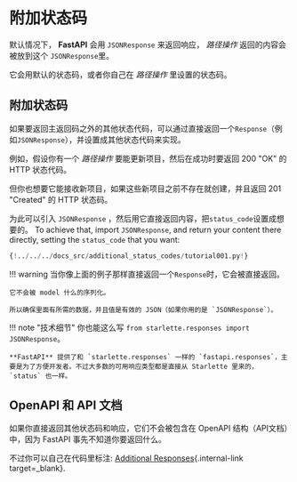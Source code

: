 # 附加状态码

默认情况下， **FastAPI** 会用 `JSONResponse` 来返回响应， *路径操作* 返回的内容会被放到这个 `JSONResponse`里。

它会用默认的状态码，或者你自己在 *路径操作* 里设置的状态码。

## 附加状态码

如果要返回主返回码之外的其他状态代码，可以通过直接返回一个`Response`（例如`JSONResponse`），并设置成其他状态代码来实现。

例如，假设你有一个 *路径操作* 要能更新项目，然后在成功时要返回 200 "OK" 的 HTTP 状态代码。

但你也想要它能接收新项目，如果这些新项目之前不存在就创建，并且返回 201 "Created" 的 HTTP 状态码。

为此可以引入 `JSONResponse` ，然后用它直接返回内容，把`status_code`设置成想要的。
To achieve that, import `JSONResponse`, and return your content there directly, setting the `status_code` that you want:

```Python hl_lines="4  23"
{!../../../docs_src/additional_status_codes/tutorial001.py!}
```

!!! warning
	当你像上面的例子那样直接返回一个`Response`时，它会被直接返回。

    它不会被 model 什么的序列化。
    
	所以确保里面有所需的数据，并且值是有效的 JSON（如果你用的是 `JSONResponse`）。

!!! note "技术细节"
	你也能这么写 `from starlette.responses import JSONResponse`。

    **FastAPI** 提供了和 `starlette.responses` 一样的 `fastapi.responses`，主要是为了方便开发者。不过大多数的可用响应类型都是直接从 Starlette 里来的， `status` 也一样。

## OpenAPI 和 API 文档

如果你直接返回其他状态码和响应，它们不会被包含在 OpenAPI 结构（API文档）中，因为 FastAPI 事先不知道你要返回什么。

不过你可以自己在代码里标注: [Additional Responses](additional-responses.md){.internal-link target=_blank}.
